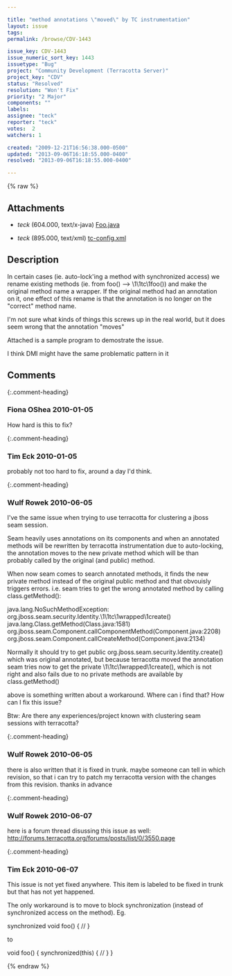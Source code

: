 ```yaml
---

title: "method annotations \"moved\" by TC instrumentation"
layout: issue
tags: 
permalink: /browse/CDV-1443

issue_key: CDV-1443
issue_numeric_sort_key: 1443
issuetype: "Bug"
project: "Community Development (Terracotta Server)"
project_key: "CDV"
status: "Resolved"
resolution: "Won't Fix"
priority: "2 Major"
components: ""
labels: 
assignee: "teck"
reporter: "teck"
votes:  2
watchers: 1

created: "2009-12-21T16:56:38.000-0500"
updated: "2013-09-06T16:18:55.000-0400"
resolved: "2013-09-06T16:18:55.000-0400"

---
```




{% raw %}


## Attachments
  
* <em>teck</em> (604.000, text/x-java) [Foo.java](/attachments/CDV/CDV-1443/Foo.java)
  
* <em>teck</em> (895.000, text/xml) [tc-config.xml](/attachments/CDV/CDV-1443/tc-config.xml)
  



## Description

<div markdown="1" class="description">

In certain cases (ie. auto-lock'ing a method with synchronized access) we rename existing methods (ie. from foo() --> \1\1tc\1foo()) and make the original method name a wrapper. If the original method had an annotation on it, one effect of this rename is that the annotation is no longer on the "correct" method name. 

I'm not sure what kinds of things this screws up in the real world, but it does seem wrong that the annotation "moves" 

Attached is a sample program to demostrate the issue. 

I think DMI might have the same problematic pattern in it


</div>

## Comments


{:.comment-heading}
### **Fiona OShea** <span class="date">2010-01-05</span>

<div markdown="1" class="comment">

How hard is this to fix?

</div>


{:.comment-heading}
### **Tim Eck** <span class="date">2010-01-05</span>

<div markdown="1" class="comment">

probably not too hard to fix, around a day I'd think. 

</div>


{:.comment-heading}
### **Wulf Rowek** <span class="date">2010-06-05</span>

<div markdown="1" class="comment">

I've the same issue when trying to use terracotta for clustering a jboss seam session.

Seam heavily uses annotations on its components and when an annotated methods will be rewritten by terracotta instrumentation due to auto-locking, the annotation moves to the new private method which will be than probably called by the original (and public) method.

When now seam comes to search annotated methods, it finds the new private method instead of the original public method and that obvouisly triggers errors. i.e. seam tries to get the wrong annotated method by calling class.getMethod():

java.lang.NoSuchMethodException: org.jboss.seam.security.Identity.\1\1tc\1wrapped\1create()
	java.lang.Class.getMethod(Class.java:1581)
	org.jboss.seam.Component.callComponentMethod(Component.java:2208)
	org.jboss.seam.Component.callCreateMethod(Component.java:2134)

Normally it should try to get public org.jboss.seam.security.Identity.create() which was original annotated, but because terracotta moved the annotation seam tries now to get the private \1\1tc\1wrapped\1create(), which is not right and also fails due to no private methods are available by class.getMethod()

above is something written about a workaround. Where can i find that? How can I fix this issue?

Btw: Are there any experiences/project known with clustering seam sessions with terracotta?

</div>


{:.comment-heading}
### **Wulf Rowek** <span class="date">2010-06-05</span>

<div markdown="1" class="comment">

there is also written that it is fixed in trunk. maybe someone can tell in which revision, so that i can try to patch my terracotta version with the changes from this revision. thanks in advance

</div>


{:.comment-heading}
### **Wulf Rowek** <span class="date">2010-06-07</span>

<div markdown="1" class="comment">

here is a forum thread disussing this issue as well: http://forums.terracotta.org/forums/posts/list/0/3550.page

</div>


{:.comment-heading}
### **Tim Eck** <span class="date">2010-06-07</span>

<div markdown="1" class="comment">

This issue is not yet fixed anywhere. This item is labeled to be fixed in trunk but that has not yet happened.

The only workaround is to move to block synchronization (instead of synchronized access on the method). Eg.

synchronized void foo() {
  //
} 

  to 

void foo() {
  synchronized(this) {
    // 
  }
}


</div>



{% endraw %}
